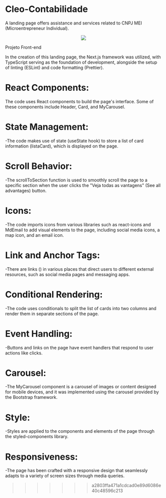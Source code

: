 # Cleo-Contabilidade
A landing page offers assistance and services related to CNPJ MEI (Microentrepreneur Individual).

<p align="center">
 <img src="https://github.com/biancaraiiane/Contabiliza-Meu-Mei/assets/105467518/56f6cebb-19b2-4a8d-adac-769e90123711"

</p>

Projeto Front-end

In the creation of this landing page, the Next.js framework was utilized, with TypeScript serving as the foundation of development, alongside the setup of linting (ESLint) and code formatting (Prettier).

# React Components:

The code uses React components to build the page's interface. Some of these components include Header, Card, and MyCarousel.

# State Management:

-The code makes use of state (useState hook) to store a list of card information (listaCard), which is displayed on the page.

# Scroll Behavior:

-The scrollToSection function is used to smoothly scroll the page to a specific section when the user clicks the "Veja todas as vantagens" (See all advantages) button.

# Icons:

-The code imports icons from various libraries such as react-icons and MdEmail to add visual elements to the page, including social media icons, a map icon, and an email icon.

# Link and Anchor Tags:

-There are links (<a>) in various places that direct users to different external resources, such as social media pages and messaging apps.

# Conditional Rendering:

-The code uses conditionals to split the list of cards into two columns and render them in separate sections of the page.

# Event Handling:

-Buttons and links on the page have event handlers that respond to user actions like clicks.

# Carousel:

-The MyCarousel component is a carousel of images or content designed for mobile devices, and it was implemented using the carousel provided by the Bootstrap framework.

# Style:

-Styles are applied to the components and elements of the page through the styled-components library.

# Responsiveness:

-The page has been crafted with a responsive design that seamlessly adapts to a variety of screen sizes through media queries.
>>>>>>> a2803ffa471a1cdcad0e89d6086e40c48596c213
